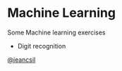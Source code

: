 # Machine Learning
Some Machine learning exercises

- Digit recognition

[@jeancsil](http://twitter.com/jeancsil)

